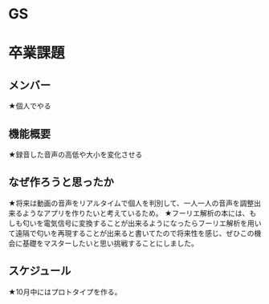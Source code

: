 # GS
<h1>卒業課題</h1> 
<h2>メンバー</h2> 
★個人でやる 
<h2>機能概要</h2> 
★録音した音声の高低や大小を変化させる 
<h2>なぜ作ろうと思ったか</h2> 
★将来は動画の音声をリアルタイムで個人を判別して、一人一人の音声を調整出来るようなアプリを作りたいと考えているため。 
★フーリエ解析の本には、もしも匂いを電気信号に変換することが出来るようになったらフーリエ解析を用いて遠隔で匂いを再現することが出来ると書いてたので将来性を感じ、ぜひこの機会に基礎をマスターしたいと思い挑戦することにしました。 
<h2>スケジュール</h2> 
★10月中にはプロトタイプを作る。 
